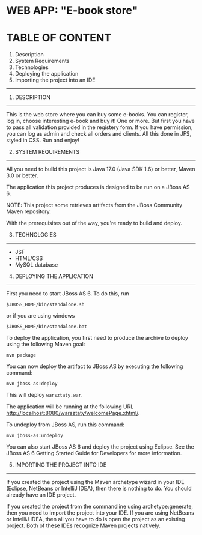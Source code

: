 # WEB APP: "E-book store"

# TABLE OF CONTENT

1. Description
2. System Requirements
3. Technologies
4. Deploying the application
5. Importing the project into an IDE

---

1. DESCRIPTION

---

This is the web store where you can buy some e-books. You can register, log in, choose interesting e-book and buy it! 
One or more. But first you have to pass all validation provided in the registery form. 
If you have permission, you can log as admin and check all orders and clients. 
All this done in JFS, styled in CSS. Run and enjoy!

2. SYSTEM REQUIREMENTS

---

All you need to build this project is Java 17.0 (Java SDK 1.6) or better, Maven
3.0 or better.

The application this project produces is designed to be run on a JBoss AS 6.

NOTE:
This project some retrieves artifacts from the JBoss Community Maven repository.

With the prerequisites out of the way, you're ready to build and deploy.

3. TECHNOLOGIES

---

- JSF
- HTML/CSS
- MySQL database

4. DEPLOYING THE APPLICATION

---

First you need to start JBoss AS 6. To do this, run

    $JBOSS_HOME/bin/standalone.sh

or if you are using windows

    $JBOSS_HOME/bin/standalone.bat

To deploy the application, you first need to produce the archive to deploy using
the following Maven goal:

    mvn package

You can now deploy the artifact to JBoss AS by executing the following command:

    mvn jboss-as:deploy

This will deploy `warsztaty.war`.

The application will be running at the following URL <http://localhost:8080/warsztaty/welcomePage.xhtml/>.

To undeploy from JBoss AS, run this command:

    mvn jboss-as:undeploy

You can also start JBoss AS 6 and deploy the project using Eclipse. See the JBoss AS 6
Getting Started Guide for Developers for more information.

5. IMPORTING THE PROJECT INTO IDE

---

If you created the project using the Maven archetype wizard in your IDE
(Eclipse, NetBeans or IntelliJ IDEA), then there is nothing to do. You should
already have an IDE project.

If you created the project from the commandline using archetype:generate, then
you need to import the project into your IDE. If you are using NetBeans or
IntelliJ IDEA, then all you have to do is open the project as an existing
project. Both of these IDEs recognize Maven projects natively.
